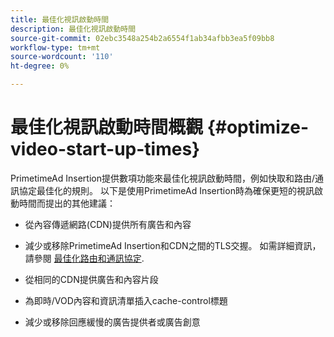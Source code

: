 ```yaml
---
title: 最佳化視訊啟動時間
description: 最佳化視訊啟動時間
source-git-commit: 02ebc3548a254b2a6554f1ab34afbb3ea5f09bb8
workflow-type: tm+mt
source-wordcount: '110'
ht-degree: 0%

---
```


# 最佳化視訊啟動時間概觀 {#optimize-video-start-up-times}

PrimetimeAd Insertion提供數項功能來最佳化視訊啟動時間，例如快取和路由/通訊協定最佳化的規則。 以下是使用PrimetimeAd Insertion時為確保更短的視訊啟動時間而提出的其他建議：

* 從內容傳遞網路(CDN)提供所有廣告和內容

* 減少或移除PrimetimeAd Insertion和CDN之間的TLS交握。 如需詳細資訊，請參閱 [最佳化路由和通訊協定](optimize-routes-protocols.md).

* 從相同的CDN提供廣告和內容片段

* 為即時/VOD內容和資訊清單插入cache-control標題

* 減少或移除回應緩慢的廣告提供者或廣告創意
